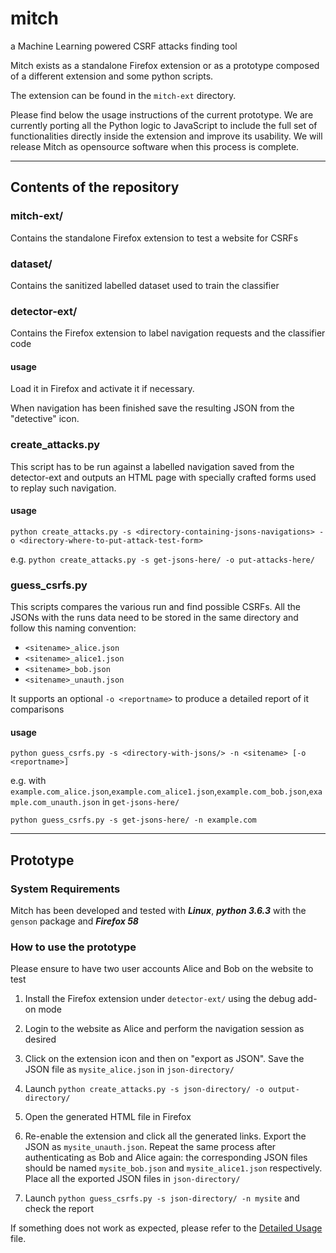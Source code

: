 # mitch
a Machine Learning powered CSRF attacks finding tool

Mitch exists as a standalone Firefox extension or as a prototype composed of a different extension and some python scripts.

The extension can be found in the `mitch-ext` directory.

Please find below the usage instructions of the current prototype. We are currently porting all the Python logic to JavaScript to include the full set of functionalities directly inside the extension and improve its usability. We will release Mitch as opensource software when this process is complete.

---

## Contents of the repository

### mitch-ext/
Contains the standalone Firefox extension to test a website for CSRFs

### dataset/
Contains the sanitized labelled dataset used to train the classifier

### detector-ext/
Contains the Firefox extension to label navigation requests and the classifier code 

#### usage
Load it in Firefox and activate it if necessary.

When navigation has been finished save the resulting JSON from the "detective" icon.

### create_attacks.py
This script has to be run against a labelled navigation saved from the detector-ext and outputs an HTML page with specially crafted forms used to replay such navigation.

#### usage
`python create_attacks.py -s <directory-containing-jsons-navigations> -o <directory-where-to-put-attack-test-form>`

e.g.
`python create_attacks.py -s get-jsons-here/ -o put-attacks-here/`

### guess_csrfs.py
This scripts compares the various run and find possible CSRFs.
All the JSONs with the runs data need to be stored in the same directory and follow this naming convention:

* `<sitename>_alice.json`
* `<sitename>_alice1.json`
* `<sitename>_bob.json`
* `<sitename>_unauth.json`

It supports an optional `-o <reportname>` to produce a detailed report of it comparisons

#### usage
`python guess_csrfs.py -s <directory-with-jsons/> -n <sitename> [-o <reportname>]`

e.g.
with `example.com_alice.json`,`example.com_alice1.json`,`example.com_bob.json`,`example.com_unauth.json` in `get-jsons-here/` 

`python guess_csrfs.py -s get-jsons-here/ -n example.com`

---

## Prototype

### System Requirements
Mitch has been developed and tested with ***Linux***, ***python 3.6.3*** with the `genson` package and ***Firefox 58***

### How to use the prototype

Please ensure to have two user accounts Alice and Bob on the website to test

1. Install the Firefox extension under `detector-ext/` using the debug add-on mode

2. Login to the website as Alice and perform the navigation session as desired

3. Click on the extension icon and then on "export as JSON". Save the JSON file as `mysite_alice.json` in `json-directory/`

4. Launch `python create_attacks.py -s json-directory/ -o output-directory/`

5. Open the generated HTML file in Firefox

6. Re-enable the extension and click all the generated links. Export the JSON as `mysite_unauth.json`. Repeat the same process after authenticating as Bob and Alice again: the corresponding JSON files should be named `mysite_bob.json` and `mysite_alice1.json` respectively. Place all the exported JSON files in `json-directory/`

7. Launch `python guess_csrfs.py -s json-directory/ -n mysite` and check the report

If something does not work as expected, please refer to the [Detailed Usage](https://github.com/alviser/mitch/blob/master/DETAILED_USAGE.md) file.
